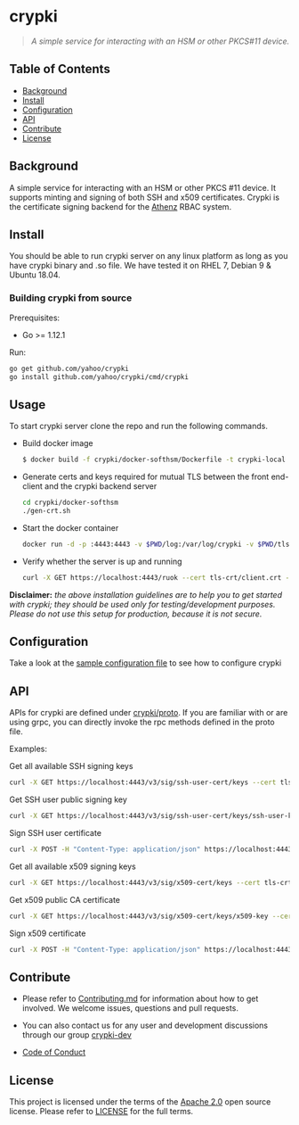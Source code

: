 # crypki
> _A simple service for interacting with an HSM or other PKCS#11 device._

## Table of Contents

- [Background](#background)
- [Install](#install)
- [Configuration](#configuration)
- [API](#api)
- [Contribute](#contribute)
- [License](#license)

## Background

A simple service for interacting with an HSM or other PKCS #11 device. It supports minting and signing of both SSH and x509 certificates. Crypki is the certificate signing backend for the [Athenz](https://github.com/yahoo/athenz) RBAC system. 

## Install

You should be able to run crypki server on any linux platform as long as you have crypki binary and .so file. We have tested it on RHEL 7, Debian 9 & Ubuntu 18.04. 

### Building crypki from source

Prerequisites:

- Go >= 1.12.1

Run:

```sh
go get github.com/yahoo/crypki
go install github.com/yahoo/crypki/cmd/crypki
```

## Usage 

To start crypki server clone the repo and run the following commands.

- Build docker image
  ```sh
  $ docker build -f crypki/docker-softhsm/Dockerfile -t crypki-local .
  ```
  
- Generate certs and keys required for mutual TLS between the front end-client and the crypki backend server
  ```sh
  cd crypki/docker-softhsm
  ./gen-crt.sh
  ```
  
- Start the docker container
  ```sh
  docker run -d -p :4443:4443 -v $PWD/log:/var/log/crypki -v $PWD/tls-crt:/opt/crypki/tls-crt:ro -v $PWD/shm:/dev/shm --rm --name crypki -h "localhost" crypki-local
  ```  
  
- Verify whether the server is up and running
  ```sh
  curl -X GET https://localhost:4443/ruok --cert tls-crt/client.crt --key tls-crt/client.key --cacert tls-crt/ca.crt 
  ```
 
**Disclaimer:** _the above installation guidelines are to help you to get started with crypki; they should be used only for testing/development purposes. Please do not use this setup for production, because it is not secure._


## Configuration
Take a look at the [sample configuration file](https://github.com/yahoo/blob/master/crypki/config/testdata/testconf-good.json) to see how to configure crypki

## API

APIs for crypki are defined under [crypki/proto](https://github.com/yahoo/blob/master/crypki/proto/sign.proto#L68). If you are familiar with or are using grpc, you can directly invoke the rpc methods defined in the proto file.  

Examples:
 
Get all available SSH signing keys
  ```sh
  curl -X GET https://localhost:4443/v3/sig/ssh-user-cert/keys --cert tls-crt/client.crt --key tls-crt/client.key --cacert tls-crt/ca.crt
   ```

Get SSH user public signing key
  ```sh
  curl -X GET https://localhost:4443/v3/sig/ssh-user-cert/keys/ssh-user-key --cert tls-crt/client.crt --key tls-crt/client.key --cacert tls-crt/ca.crt
   ```

Sign SSH user certificate
  ```sh
  curl -X POST -H "Content-Type: application/json" https://localhost:4443/v3/sig/ssh-user-cert/keys/ssh-user-key --data @ssh_csr.json --cert tls-crt/client.crt --key tls-crt/client.key --cacert tls-crt/ca.crt 
  ```

Get all available x509 signing keys
  ```sh
  curl -X GET https://localhost:4443/v3/sig/x509-cert/keys --cert tls-crt/client.crt --key tls-crt/client.key --cacert tls-crt/ca.crt
   ```

Get x509 public CA certificate
  ```sh
  curl -X GET https://localhost:4443/v3/sig/x509-cert/keys/x509-key --cert tls-crt/client.crt --key tls-crt/client.key --cacert tls-crt/ca.crt
   ```

Sign x509 certificate
  ```sh
  curl -X POST -H "Content-Type: application/json" https://localhost:4443/v3/sig/x509-cert/keys/x509-key --data @x509_csr.json --cert tls-crt/client.crt --key tls-crt/client.key --cacert tls-crt/ca.crt 
  ```


## Contribute

- Please refer to [Contributing.md](Contributing.md) for information about how to get involved. We welcome issues, questions and pull requests.

- You can also contact us for any user and development discussions through our group [crypki-dev](https://groups.google.com/d/forum/crypki-dev)

- [Code of Conduct](Code-of-Conduct.md)

## License

This project is licensed under the terms of the [Apache 2.0](LICENSE-Apache-2.0) open source license. Please refer to [LICENSE](LICENSE) for the full terms.
